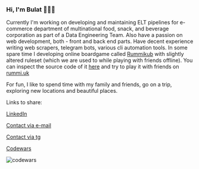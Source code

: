 ### Hi, I'm Bulat 👨🏻‍💻

Currently I'm working on developing and maintaining ELT pipelines for e-commerce department of multinational food, snack, and beverage corporation as part of a Data Engineering Team. Also have a passion on web development, both - front and back end parts. Have decent experience writing web scrapers, telegram bots, various cli automation tools. In some spare time I developing online boardgame called [Rummikub](https://en.wikipedia.org/wiki/Rummikub) with slightly altered ruleset (which we are used to while playing with friends offline). You can inspect the source code of it [here](https://github.com/ilov3/rummikub) and try to play it with friends on [rummi.uk](https://rummi.uk)

For fun, I like to spend time with my family and friends, go on a trip, exploring new locations and beautiful places.

Links to share:

[LinkedIn](https://www.linkedin.com/in/bulat-kurbangaliev/)

[Contact via e-mail](mailto:iloveudead@gmail.com)

[Contact via tg](https://t.me/bulatk92)

[Codewars](https://www.codewars.com/users/ilov3/)

![codewars](https://www.codewars.com/users/ilov3/badges/small) 
